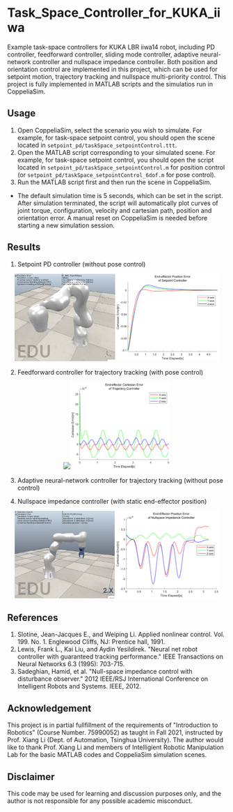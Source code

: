 # Task_Space_Controller_for_KUKA_iiwa
Example task-space controllers for KUKA LBR iiwa14 robot, including PD controller, feedforward controller, sliding mode controller, adaptive neural-network controller and nullspace impedance controller. Both position and orientation control are implemented in this project, which can be used for setpoint motion, trajectory tracking and nullspace multi-priority control. This project is fully implemented in MATLAB scripts and the simulatios run in CoppeliaSim.

## Usage
1. Open CoppeliaSim, select the scenario you wish to simulate. For example, for task-space setpoint control, you should open the scene located in `setpoint_pd/taskSpace_setpointControl.ttt`.
2. Open the MATLAB script corresponding to your simulated scene. For example, for task-space setpoint control, you should open the script located in `setpoint_pd/taskSpace_setpointControl.m` for position control (or `setpoint_pd/taskSpace_setpointControl_6dof.m` for pose control).
3. Run the MATLAB script first and then run the scene in CoppeliaSim.
* The default simulation time is 5 seconds, which can be set in the script. After simulation terminated, the script will automatically plot curves of joint torque, configuration, velocity and cartesian path, position and orientation error. A manual reset on CoppeliaSim is needed before starting a new simulation session. 

## Results
1. Setpoint PD controller (without pose control)
<div align="center">
  <img src="./examples/taskSpace_setpointControl.gif" height=200><img src="./examples/taskSpace_setpointControl.png" height=200>
</div>

2. Feedforward controller for trajectory tracking (with pose control)
<div align="center">
  <img src="./examples/taskSpace_trajff_6dof.gif" height=200><img src="./examples/taskSpace_trajff_6dof.png" height=200>
</div>

3. Adaptive neural-network controller for trajectory tracking (without pose control)

4. Nullspace impedance controller (with static end-effector position)
<div align="center">
  <img src="./examples/nullSpace_impedance.gif" height=200><img src="./examples/nullSpace_impedance.png" height=200>
</div>

## References
1. Slotine, Jean-Jacques E., and Weiping Li. Applied nonlinear control. Vol. 199. No. 1. Englewood Cliffs, NJ: Prentice hall, 1991.
2. Lewis, Frank L., Kai Liu, and Aydin Yesildirek. "Neural net robot controller with guaranteed tracking performance." IEEE Transactions on Neural Networks 6.3 (1995): 703-715.
3. Sadeghian, Hamid, et al. "Null-space impedance control with disturbance observer." 2012 IEEE/RSJ International Conference on Intelligent Robots and Systems. IEEE, 2012.

## Acknowledgement
This project is in partial fullfillment of the requirements of "Introduction to Robotics" (Course Number. 75990052) as taught in Fall 2021, instructed by Prof. Xiang Li (Dept. of Automation, Tsinghua University). The author would like to thank Prof. Xiang Li and members of Intelligient Robotic Manipulation Lab for the basic MATLAB codes and CoppeliaSim simulation scenes.

## Disclaimer
This code may be used for learning and discussion purposes only, and the author is not responsible for any possible academic misconduct.

